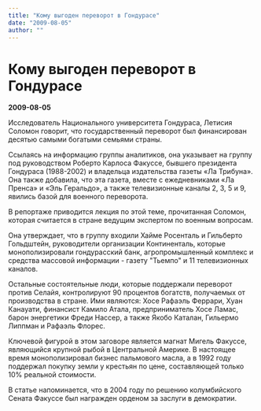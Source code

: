 ```yaml
---
title: "Кому выгоден переворот в Гондурасе"
date: "2009-08-05"
author: ""
---
```


# Кому выгоден переворот в Гондурасе

**2009-08-05** 

Исследователь Национального университета Гондураса, Летисия Соломон говорит, что государственный переворот был финансирован десятью самыми богатыми семьями страны.

Ссылаясь на информацию группы аналитиков, она указывает на группу под руководством Роберто Карлоса Факуссе, бывшего президента Гондураса (1988-2002) и владельца издательства газеты «Ла Трибуна». Она также добавила, что эта газета, вместе с ежедневниками «Ла Пренса» и «Эль Геральдо», а также телевизионные каналы 2, 3, 5 и 9, явились базой для военного переворота.

В репортаже приводится лекция по этой теме, прочитанная Соломон, которая считается в стране ведущим экспертом по военным вопросам.

Она утверждает, что в группу входили Хайме Росенталь и Гильберто Гольдштейн, руководители организации Континенталь, которые монополизировали гондурасский банк, агропромышленный комплекс и средства массовой информации - газету "Тьемпо" и 11 телевизионных каналов.

Остальные состоятельные люди, которые поддержали переворот против Селайя, контролируют 90 процентов богатств, получаемых от производства в стране. Ими являются: Хосе Рафаэль Феррари, Хуан Канауати, финансист Камило Атала, предприниматель Хосе Ламас, барон энергетики Фреди Нассер, а также Якобо Каталан, Гильермо Липпман и Рафаэль Флорес.

Ключевой фигурой в этом заговоре является магнат Мигель Факуссе, являющийся крупной рыбой в Центральной Америке. В настоящее время монополизировал бизнес пальмового масла, а в 1992 году поддержал покупку земли у крестьян по цене, составляющей только 10% реальной стоимости.

В статье напоминается, что в 2004 году по решению колумбийского Сената Факуссе был награжден орденом за заслуги в демократии.